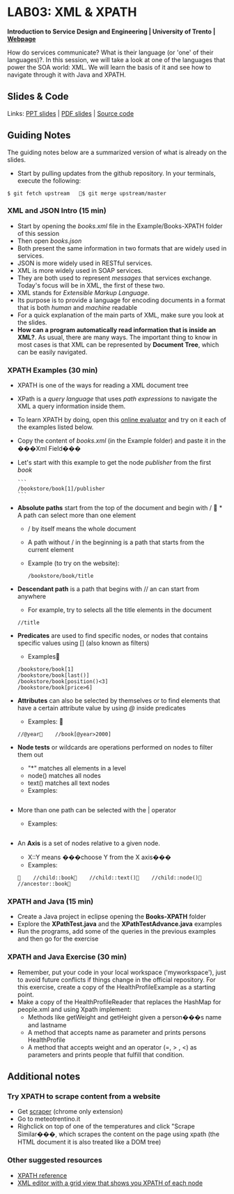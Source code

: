 # LAB03: XML & XPATH


**Introduction to Service Design and Engineering | University of Trento | [Webpage](https://sites.google.com/site/introsdeunitn/lab-sessions/lab-session-3 "Permalink to LAB03: XML and XPATH")**

How do services communicate? What is their language (or 'one' of their languages)?. In this session, we will take a look at one of the languages that power the SOA world: XML. We will learn the basis of it and see how to navigate through it with Java and XPATH. 

## Slides &amp; Code

Links: [PPT slides][1] | [PDF slides][2] | [Source code][3]

## Guiding Notes

The guiding notes below are a summarized version of what is already on the slides.&nbsp;

* Start by pulling updates from the github repository. In your terminals, execute the following: 
```
$ git fetch upstream   $ git merge upstream/master
```

### XML and JSON Intro (15 min)

* Start by opening the *books.xml* file in the Example/Books-XPATH folder of this session   
* Then open *books.json*
* Both present the same information in two formats that are widely used in services. 
* JSON is more widely used in RESTful services. 
* XML is more widely used in SOAP services. 
* They are both used to represent *messages* that services exchange. Today's focus will be in XML, the first of these two. 
* XML stands for *Extensible Markup Language*. 
* Its purpose is to provide a language for encoding documents in a format that is both *human* and *machine* readable
* For a quick explanation of the main parts of XML, make sure you look at the slides. 
* **How can a program automatically read information that is inside an XML?**. As usual, there are many ways. The important thing to know in most cases is that XML can be represented by **Document Tree**, which can be easily navigated. 

### XPATH Examples (30 min)

* XPATH is one of the ways for reading a XML document tree 
* XPath is a *query language* that uses *path expressions* to navigate the XML a query information inside them. 
* To learn XPATH by doing, open this [online evaluator][4] and try on it each of the examples listed below. 
* Copy the content of *books.xml* (in the Example folder) and paste it in the ���Xml Field���
* Let's start with this example to get the node *publisher* from the first *book*

      ```
      /bookstore/book[1]/publisher
      ```
* **Absolute paths** start from the top of the document and begin with /   * A path can select more than one element
  * / by itself means the whole document
  * A path without / in the beginning is a path that starts from the current element
  * Example (to try on the website):

    ``` 
    /bookstore/book/title
    ```

* **Descendant path** is a path that begins with // an can start from anywhere
    * For example, try to selects all the title elements in the document

    ```
    //title
    ``` 

* **Predicates** are used to find specific nodes, or nodes that contains specific values using [] (also known as filters)
    * Examples
    
    ```
    /bookstore/book[1]
    /bookstore/book[last()]
    /bookstore/book[position()<3]
    /bookstore/book[price>6]
    ``` 
    
* **Attributes** can also be selected by themselves or to find elements that have a certain attribute value by using *@* inside predicates
    * Examples: 
    
    ```
    //@year    //book[@year>2000]
    ```
    
* **Node tests** or wildcards are operations performed on nodes to filter them out
    * "*" matches all elements in a level
    * node() matches all nodes
    * text() matches all text nodes
    * Examples:

    ```     //*    /bookstore/*    //@*    node()    //text()
    ```

* More than one path can be selected with the | operator
    * Examples:

    ```    //@year | //book[@year>2000]
   ``` 
    
* An **Axis** is a set of nodes relative to a given node. 
    * X::Y means ���choose Y from the X axis���
    * Examples:
    
    ```     //child::book    //child::text()    //child::node()    //ancestor::book    ```
    
### XPATH and Java (15 min)

* Create a Java project in eclipse opening the **Books-XPATH** folder
* Explore the **XPathTest.java** and the **XPathTestAdvance.java** examples
* Run the programs, add some of the queries in the previous examples and then go for the exercise

### XPATH and Java Exercise (30 min)

* Remember, put your code in your local workspace ('myworkspace'), just to avoid future conflicts if things change in the official repository. For this exercise, create a copy of the HealthProfileExample as a starting point. 
* Make a copy of the HealthProfileReader that replaces the HashMap for people.xml and using Xpath implement:
    * Methods like getWeight and getHeight given a person���s name and lastname
    * A method that accepts name as parameter and prints persons HealthProfile
    * A method that accepts weight and an operator (=, > , <) as parameters and prints people that fulfill that condition.

## Additional notes

### Try XPATH to scrape content from a website 
* Get [scraper][7] (chrome only extension)
* Go to meteotrentino.it
* Righclick on top of one of the temperatures and click "Scrape Similar���, which scrapes the content on the page using xpath (the HTML document it is also treated like a DOM tree)


### Other suggested resources

* [XPATH reference][5]
* [XML editor with a grid view that shows you XPATH of each node][6]


[1]: https://drive.google.com/file/d/0B7ShzcEnCJFNVi1LWERhbVFoQ3c/edit?usp=sharing
[2]: https://github.com/cdparra/introsde/tree/master/lab02/Example/
[3]: https://drive.google.com/file/d/0B7ShzcEnCJFNNWttdGRvZmpIZUE/edit?usp=sharing
[4]: http://xmltoolbox.appspot.com/xpathevaluator.html 
[5]: http://www.stylusstudio.com/docs/v62/d_xpath15.html
[6]: http://xmlgrid.net/ 
[7]: https://chrome.google.com/webstore/detail/scraper/mbigbapnjcgaffohmbkdlecaccepngjd
